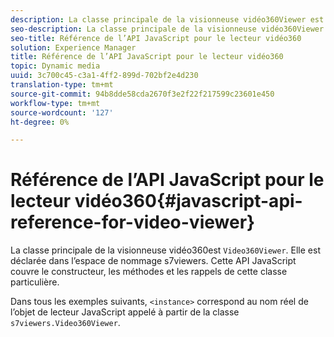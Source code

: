 ```yaml
---
description: La classe principale de la visionneuse vidéo360Viewer est la visionneuse vidéo360Viewer. Elle est déclarée dans l’espace de nommage s7viewers. Cette API JavaScript couvre le constructeur, les méthodes et les rappels de cette classe particulière.
seo-description: La classe principale de la visionneuse vidéo360Viewer est la visionneuse vidéo360Viewer. Elle est déclarée dans l’espace de nommage s7viewers. Cette API JavaScript couvre le constructeur, les méthodes et les rappels de cette classe particulière.
seo-title: Référence de l’API JavaScript pour le lecteur vidéo360
solution: Experience Manager
title: Référence de l’API JavaScript pour le lecteur vidéo360
topic: Dynamic media
uuid: 3c700c45-c3a1-4ff2-899d-702bf2e4d230
translation-type: tm+mt
source-git-commit: 94b8dde58cda2670f3e2f22f217599c23601e450
workflow-type: tm+mt
source-wordcount: '127'
ht-degree: 0%

---
```



# Référence de l’API JavaScript pour le lecteur vidéo360{#javascript-api-reference-for-video-viewer}

La classe principale de la visionneuse vidéo360est `Video360Viewer`. Elle est déclarée dans l’espace de nommage s7viewers. Cette API JavaScript couvre le constructeur, les méthodes et les rappels de cette classe particulière.

Dans tous les exemples suivants, `<instance>` correspond au nom réel de l’objet de lecteur JavaScript appelé à partir de la classe `s7viewers.Video360Viewer`.
